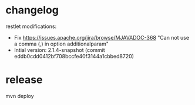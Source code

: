 # changelog

restlet modifications:
- Fix https://issues.apache.org/jira/browse/MJAVADOC-368 "Can not use a comma (,) in option additionalparam"
- Intial version: 2.1.4-snapshot (commit eddb0cdd0412bf708bccfe40f3144a1cbbed8720)

# release
mvn deploy    
